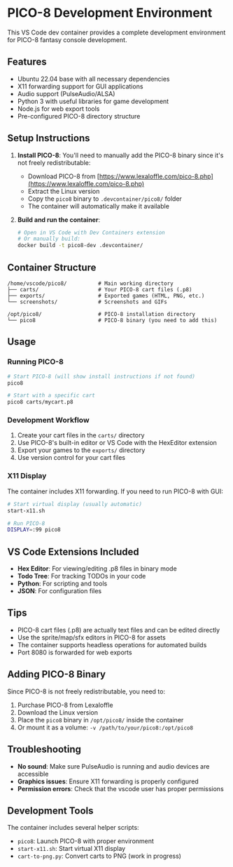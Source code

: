 # PICO-8 Development Environment

This VS Code dev container provides a complete development environment for PICO-8 fantasy console development.

## Features

- Ubuntu 22.04 base with all necessary dependencies
- X11 forwarding support for GUI applications
- Audio support (PulseAudio/ALSA)
- Python 3 with useful libraries for game development
- Node.js for web export tools
- Pre-configured PICO-8 directory structure

## Setup Instructions

1. **Install PICO-8**: You'll need to manually add the PICO-8 binary since it's not freely redistributable:
   - Download PICO-8 from [https://www.lexaloffle.com/pico-8.php](https://www.lexaloffle.com/pico-8.php)
   - Extract the Linux version
   - Copy the `pico8` binary to `.devcontainer/pico8/` folder
   - The container will automatically make it available

2. **Build and run the container**:
   ```bash
   # Open in VS Code with Dev Containers extension
   # Or manually build:
   docker build -t pico8-dev .devcontainer/
   ```

## Container Structure

```
/home/vscode/pico8/          # Main working directory
├── carts/                   # Your PICO-8 cart files (.p8)
├── exports/                 # Exported games (HTML, PNG, etc.)
└── screenshots/             # Screenshots and GIFs

/opt/pico8/                  # PICO-8 installation directory
└── pico8                    # PICO-8 binary (you need to add this)
```

## Usage

### Running PICO-8
```bash
# Start PICO-8 (will show install instructions if not found)
pico8

# Start with a specific cart
pico8 carts/mycart.p8
```

### Development Workflow

1. Create your cart files in the `carts/` directory
2. Use PICO-8's built-in editor or VS Code with the HexEditor extension
3. Export your games to the `exports/` directory
4. Use version control for your cart files

### X11 Display
The container includes X11 forwarding. If you need to run PICO-8 with GUI:

```bash
# Start virtual display (usually automatic)
start-x11.sh

# Run PICO-8
DISPLAY=:99 pico8
```

## VS Code Extensions Included

- **Hex Editor**: For viewing/editing .p8 files in binary mode
- **Todo Tree**: For tracking TODOs in your code
- **Python**: For scripting and tools
- **JSON**: For configuration files

## Tips

- PICO-8 cart files (.p8) are actually text files and can be edited directly
- Use the sprite/map/sfx editors in PICO-8 for assets
- The container supports headless operations for automated builds
- Port 8080 is forwarded for web exports

## Adding PICO-8 Binary

Since PICO-8 is not freely redistributable, you need to:

1. Purchase PICO-8 from Lexaloffle
2. Download the Linux version
3. Place the `pico8` binary in `/opt/pico8/` inside the container
4. Or mount it as a volume: `-v /path/to/your/pico8:/opt/pico8`

## Troubleshooting

- **No sound**: Make sure PulseAudio is running and audio devices are accessible
- **Graphics issues**: Ensure X11 forwarding is properly configured
- **Permission errors**: Check that the vscode user has proper permissions

## Development Tools

The container includes several helper scripts:
- `pico8`: Launch PICO-8 with proper environment
- `start-x11.sh`: Start virtual X11 display
- `cart-to-png.py`: Convert carts to PNG (work in progress)
